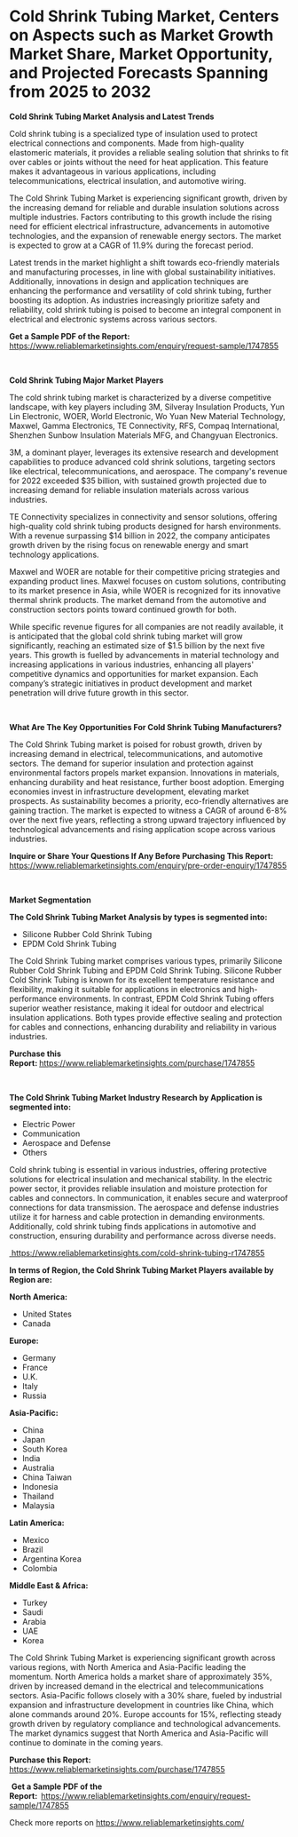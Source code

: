 <p><h1>Cold Shrink Tubing Market, Centers on Aspects such as Market Growth Market Share, Market Opportunity, and Projected Forecasts Spanning from 2025 to 2032</h1></p><p><strong>Cold Shrink Tubing Market Analysis and Latest Trends</strong></p>
<p><p>Cold shrink tubing is a specialized type of insulation used to protect electrical connections and components. Made from high-quality elastomeric materials, it provides a reliable sealing solution that shrinks to fit over cables or joints without the need for heat application. This feature makes it advantageous in various applications, including telecommunications, electrical insulation, and automotive wiring.</p><p>The Cold Shrink Tubing Market is experiencing significant growth, driven by the increasing demand for reliable and durable insulation solutions across multiple industries. Factors contributing to this growth include the rising need for efficient electrical infrastructure, advancements in automotive technologies, and the expansion of renewable energy sectors. The market is expected to grow at a CAGR of 11.9% during the forecast period.</p><p>Latest trends in the market highlight a shift towards eco-friendly materials and manufacturing processes, in line with global sustainability initiatives. Additionally, innovations in design and application techniques are enhancing the performance and versatility of cold shrink tubing, further boosting its adoption. As industries increasingly prioritize safety and reliability, cold shrink tubing is poised to become an integral component in electrical and electronic systems across various sectors.</p></p>
<p><strong>Get a Sample PDF of the Report:&nbsp;</strong> <a href="https://www.reliablemarketinsights.com/enquiry/request-sample/1747855?utm_campaign=3361&utm_medium=2&utm_source=Github&utm_content=ia&utm_term=01042025&utm_id=cold-shrink-tubing">https://www.reliablemarketinsights.com/enquiry/request-sample/1747855</a></p>
<p>&nbsp;</p>
<p><strong>Cold Shrink Tubing Major Market Players</strong></p>
<p><p>The cold shrink tubing market is characterized by a diverse competitive landscape, with key players including 3M, Silveray Insulation Products, Yun Lin Electronic, WOER, World Electronic, Wo Yuan New Material Technology, Maxwel, Gamma Electronics, TE Connectivity, RFS, Compaq International, Shenzhen Sunbow Insulation Materials MFG, and Changyuan Electronics.</p><p>3M, a dominant player, leverages its extensive research and development capabilities to produce advanced cold shrink solutions, targeting sectors like electrical, telecommunications, and aerospace. The company's revenue for 2022 exceeded $35 billion, with sustained growth projected due to increasing demand for reliable insulation materials across various industries.</p><p>TE Connectivity specializes in connectivity and sensor solutions, offering high-quality cold shrink tubing products designed for harsh environments. With a revenue surpassing $14 billion in 2022, the company anticipates growth driven by the rising focus on renewable energy and smart technology applications.</p><p>Maxwel and WOER are notable for their competitive pricing strategies and expanding product lines. Maxwel focuses on custom solutions, contributing to its market presence in Asia, while WOER is recognized for its innovative thermal shrink products. The market demand from the automotive and construction sectors points toward continued growth for both.</p><p>While specific revenue figures for all companies are not readily available, it is anticipated that the global cold shrink tubing market will grow significantly, reaching an estimated size of $1.5 billion by the next five years. This growth is fuelled by advancements in material technology and increasing applications in various industries, enhancing all players' competitive dynamics and opportunities for market expansion. Each company’s strategic initiatives in product development and market penetration will drive future growth in this sector.</p></p>
<p>&nbsp;</p>
<p><strong>What Are The Key Opportunities For Cold Shrink Tubing Manufacturers?</strong></p>
<p><p>The Cold Shrink Tubing market is poised for robust growth, driven by increasing demand in electrical, telecommunications, and automotive sectors. The demand for superior insulation and protection against environmental factors propels market expansion. Innovations in materials, enhancing durability and heat resistance, further boost adoption. Emerging economies invest in infrastructure development, elevating market prospects. As sustainability becomes a priority, eco-friendly alternatives are gaining traction. The market is expected to witness a CAGR of around 6-8% over the next five years, reflecting a strong upward trajectory influenced by technological advancements and rising application scope across various industries.</p></p>
<p><strong>Inquire or Share Your Questions If Any Before Purchasing This Report:</strong> <a href="https://www.reliablemarketinsights.com/enquiry/pre-order-enquiry/1747855?utm_campaign=3361&utm_medium=2&utm_source=Github&utm_content=ia&utm_term=01042025&utm_id=cold-shrink-tubing">https://www.reliablemarketinsights.com/enquiry/pre-order-enquiry/1747855</a></p>
<p>&nbsp;</p>
<p><strong>Market Segmentation</strong></p>
<p><strong>The Cold Shrink Tubing Market Analysis by types is segmented into:</strong></p>
<p><ul><li>Silicone Rubber Cold Shrink Tubing</li><li>EPDM Cold Shrink Tubing</li></ul></p>
<p><p>The Cold Shrink Tubing market comprises various types, primarily Silicone Rubber Cold Shrink Tubing and EPDM Cold Shrink Tubing. Silicone Rubber Cold Shrink Tubing is known for its excellent temperature resistance and flexibility, making it suitable for applications in electronics and high-performance environments. In contrast, EPDM Cold Shrink Tubing offers superior weather resistance, making it ideal for outdoor and electrical insulation applications. Both types provide effective sealing and protection for cables and connections, enhancing durability and reliability in various industries.</p></p>
<p><strong>Purchase this Report:&nbsp;</strong><a href="https://www.reliablemarketinsights.com/purchase/1747855?utm_campaign=3361&utm_medium=2&utm_source=Github&utm_content=ia&utm_term=01042025&utm_id=cold-shrink-tubing">https://www.reliablemarketinsights.com/purchase/1747855</a></p>
<p>&nbsp;</p>
<p><strong>The Cold Shrink Tubing Market Industry Research by Application is segmented into:</strong></p>
<p><ul><li>Electric Power</li><li>Communication</li><li>Aerospace and Defense</li><li>Others</li></ul></p>
<p><p>Cold shrink tubing is essential in various industries, offering protective solutions for electrical insulation and mechanical stability. In the electric power sector, it provides reliable insulation and moisture protection for cables and connectors. In communication, it enables secure and waterproof connections for data transmission. The aerospace and defense industries utilize it for harness and cable protection in demanding environments. Additionally, cold shrink tubing finds applications in automotive and construction, ensuring durability and performance across diverse needs.</p></p>
<p><a href="https://www.reliablemarketinsights.com/cold-shrink-tubing-r1747855?utm_campaign=3361&utm_medium=2&utm_source=Github&utm_content=ia&utm_term=01042025&utm_id=cold-shrink-tubing">&nbsp;https://www.reliablemarketinsights.com/cold-shrink-tubing-r1747855</a></p>
<p><strong>In terms of Region, the Cold Shrink Tubing Market Players available by Region are:</strong></p>
<p>
    <p> <strong> North America: </strong>
        <ul>
            <li>United States</li>
            <li>Canada</li>
        </ul>
        </p> 
    <p> <strong> Europe: </strong>
        <ul>
            <li>Germany</li>
            <li>France</li>
            <li>U.K.</li>
            <li>Italy</li>
            <li>Russia</li>
        </ul>
        </p> 
    <p> <strong> Asia-Pacific: </strong>
        <ul>
            <li>China</li>
            <li>Japan</li>
            <li>South Korea</li>
            <li>India</li>
            <li>Australia</li>
            <li>China Taiwan</li>
            <li>Indonesia</li>
            <li>Thailand</li>
            <li>Malaysia</li>
        </ul>
        </p> 
    <p> <strong> Latin America: </strong>
        <ul>
            <li>Mexico</li>
            <li>Brazil</li>
            <li>Argentina Korea</li>
            <li>Colombia</li>
        </ul>
        </p> 
    <p> <strong> Middle East & Africa: </strong>
        <ul>
            <li>Turkey</li>
            <li>Saudi</li>
            <li>Arabia</li>
            <li>UAE</li>
            <li>Korea</li>
        </ul>
    </p>
    </p>
<p><p>The Cold Shrink Tubing Market is experiencing significant growth across various regions, with North America and Asia-Pacific leading the momentum. North America holds a market share of approximately 35%, driven by increased demand in the electrical and telecommunications sectors. Asia-Pacific follows closely with a 30% share, fueled by industrial expansion and infrastructure development in countries like China, which alone commands around 20%. Europe accounts for 15%, reflecting steady growth driven by regulatory compliance and technological advancements. The market dynamics suggest that North America and Asia-Pacific will continue to dominate in the coming years.</p></p>
<p><strong>Purchase this Report: </strong><a href="https://www.reliablemarketinsights.com/purchase/1747855?utm_campaign=3361&utm_medium=2&utm_source=Github&utm_content=ia&utm_term=01042025&utm_id=cold-shrink-tubing">https://www.reliablemarketinsights.com/purchase/1747855</a></p>
<p>&nbsp;<strong>Get a Sample PDF of the Report:&nbsp;&nbsp;</strong><a href="https://www.reliablemarketinsights.com/enquiry/request-sample/1747855?utm_campaign=3361&utm_medium=2&utm_source=Github&utm_content=ia&utm_term=01042025&utm_id=cold-shrink-tubing">https://www.reliablemarketinsights.com/enquiry/request-sample/1747855</a></p>
<p><strong></strong></p>
<p>Check more reports on <a href="https://www.reliablemarketinsights.com/?utm_campaign=3361&utm_medium=2&utm_source=Github&utm_content=ia&utm_term=01042025&utm_id=cold-shrink-tubing">https://www.reliablemarketinsights.com/</a></p>